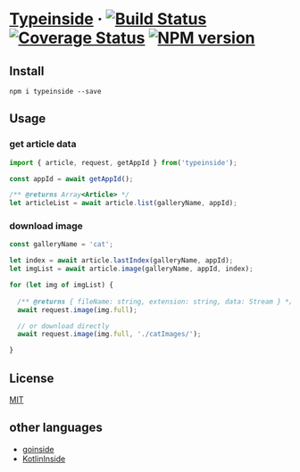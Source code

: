 # [Typeinside](https://github.com/Akachu/typeinside) · [![Build Status](https://travis-ci.com/Akachu/typeinside.svg?branch=master)](https://travis-ci.com/Akachu/typeinside) [![Coverage Status](https://coveralls.io/repos/github/Akachu/typeinside/badge.svg?branch=master)](https://coveralls.io/github/Akachu/typeinside?branch=master) [![NPM version](https://img.shields.io/npm/v/typeinside.svg)](https://npmjs.org/package/typeinside)

## Install

`npm i typeinside --save`

## Usage

### get article data

```ts
import { article, request, getAppId } from('typeinside');

const appId = await getAppId();

/** @returns Array<Article> */
let articleList = await article.list(galleryName, appId);
```

### download image

```ts
const galleryName = 'cat';

let index = await article.lastIndex(galleryName, appId);
let imgList = await article.image(galleryName, appId, index);

for (let img of imgList) {
  
  /** @returns { fileName: string, extension: string, data: Stream } */
  await request.image(img.full);

  // or download directly
  await request.image(img.full, './catImages/');

}
```

## License

[MIT](https://github.com/Akachu/typeinside/blob/master/LICENSE)

## other languages

- [goinside](https://github.com/geeksbaek/goinside)
- [KotlinInside](https://github.com/organization/KotlinInside)
